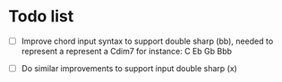 # Todo list

- [ ] Improve chord input syntax to support double sharp (bb), needed to represent a represent a Cdim7 for instance: C Eb Gb Bbb
- [ ] Do similar improvements to support input double sharp (x)

